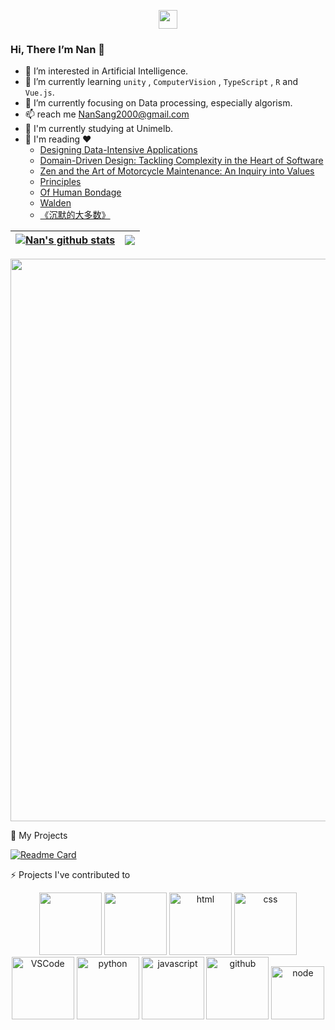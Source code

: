 <p align="center">
  <img align='center' src='https://github.com/mayankchaudhary26/Cool-Readme-ideas/blob/master/data/night%20code.gif' width='30"'><br>
</p>
 
 ### Hi, There I’m Nan 👋
 - 👀 I’m interested in Artificial Intelligence.
 - 🌱 I’m currently learning `unity` , `ComputerVision` , `TypeScript` , `R` and `Vue.js`.                 
 - 🔭 I’m currently focusing on Data processing, especially algorism.
 - 📫 reach me NanSang2000@gmail.com
 - 🏫 I'm currently studying at Unimelb.
 - 📖 I'm reading  ❤️
    + [Designing Data-Intensive Applications](https://www.oreilly.com/library/view/designing-data-intensive-applications/9781491903063/)
    + [Domain-Driven Design: Tackling Complexity in the Heart of Software](https://www.dddcommunity.org/book/evans_2003/)
    + [Zen and the Art of Motorcycle Maintenance: An Inquiry into Values](https://en.wikipedia.org/wiki/Zen_and_the_Art_of_Motorcycle_Maintenance)
    + [Principles](https://www.principles.com/)
    + [Of Human Bondage](https://en.wikipedia.org/wiki/Of_Human_Bondage)
    + [Walden](https://en.wikipedia.org/wiki/Walden)
    + [《沉默的大多数》](https://en.wikipedia.org/wiki/Silent_majority)

 
 | <a href="https://github.com/anuraghazra/github-readme-stats"><img align="center" src="https://github-readme-stats.vercel.app/api?username=NanSang2000&show_icons=true&include_all_commits=true&theme=buefy&hide_border=true" alt="Nan's github stats" /></a> | <a href="https://github.com/anuraghazra/github-readme-stats"><img align="center" src="https://github-readme-stats.vercel.app/api/top-langs/?username=NanSang2000&layout=compact&theme=buefy&hide_border=true" /></a> |
| ------------- | ------------- |

 

<img align='center' src='https://github.com/NanSang2000/NanSang2000/blob/output/github-contribution-grid-snake.gif' width='900"'>

 🎃 My Projects
 
 [![Readme Card](https://github-readme-stats.vercel.app/api/pin/?username=NanSang2000&repo=uom-study-spaces)](https://github.com/NanSang2000/uom-study-spaces)

 ⚡ Projects I've contributed to 
 <div align="center">
  <img src="https://i.giphy.com/media/eNAsjO55tPbgaor7ma/200w.webp" width="100">
  <img src="https://i.giphy.com/media/VgGthkhUvGgOit7Y9i/200.webp" width="100">
  <img alt-"html5" src="https://media.giphy.com/media/XAxylRMCdpbEWUAvr8/giphy.gif" width="100" title="html">
  <img alt="css" src="https://media.giphy.com/media/fsEaZldNC8A1PJ3mwp/giphy.gif" width="100" title="css">
  <img alt="VSCode" src="https://i.giphy.com/media/IdyAQJVN2kVPNUrojM/200.webp" width="100" title="vscode">
  <img alt="python" src="https://i.giphy.com/media/LMt9638dO8dftAjtco/200.webp" width="100" title="python">
  <img alt="javascript" src="https://media3.giphy.com/media/ln7z2eWriiQAllfVcn/200w.webp" width="100" title="javascript">
  <img alt="github" src="https://i.giphy.com/media/KzJkzjggfGN5Py6nkT/200.webp" width="100" title="github">
  <img alt="node" src="https://media.giphy.com/media/kdFc8fubgS31b8DsVu/giphy.gif" width="85" title="node">
</div>

<!---
NanSang2000/NanSang2000 is a ✨ special ✨ repository because its `README.md` (this file) appears on your GitHub profile.
You can click the Preview link to take a look at your changes.
--->
</div>
